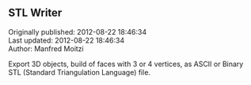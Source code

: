 ## STL Writer  
Originally published: 2012-08-22 18:46:34  
Last updated: 2012-08-22 18:46:34  
Author: Manfred Moitzi  
  
Export 3D objects, build of faces with 3 or 4 vertices, as ASCII or Binary STL (Standard Triangulation Language) file.